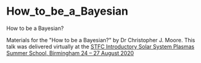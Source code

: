 # How_to_be_a_Bayesian
How to be a Bayesian?

Materials for the "How to be a Bayesian?" by Dr Christopher J. Moore.
This talk was delivered virtually at the [STFC Introductory Solar System Plasmas Summer School, Birmingham 24 – 27 August 2020](https://www.birmingham.ac.uk/research/activity/physics/astronomy/stfc-intro-2020/index.aspx) 
